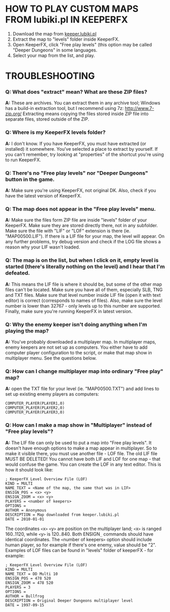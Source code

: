 # HOW TO PLAY CUSTOM MAPS FROM lubiki.pl IN KEEPERFX #

  1. Download the map from [keeper.lubiki.pl](http://keeper.lubiki.pl/html/dk1_maps.php)
  1. Extract the map to "levels" folder inside KeeperFX.
  1. Open KeeperFX, click "Free play levels" (this option may be called "Deeper Dungeons" in some languages.
  1. Select your map from the list, and play.

# TROUBLESHOOTING #

### **Q:** What does "extract" mean? What are these ZIP files? ###

**A:** These are archives. You can extract them in any archive tool; Windows has a build-in extraction tool, but I recommend using 7z:
http://www.7-zip.org/
Extracting means copying the files stored inside ZIP file into separate files, stored outside of the ZIP.


### **Q:** Where is my KeeperFX levels folder? ###

**A:** I don't know. If you have KeeperFX, you must have extracted (or installed) it somewhere. You've selected a place to extract by yourself. If you can't remember, try looking at "properties" of the shortcut you're using to run KeeperFX.


### **Q:** There's no "Free play levels" nor "Deeper Dungeons" button in the game. ###

**A:** Make sure you're using KeeperFX, not original DK. Also, check if you have the latest version of KeeperFX.


### **Q:** The map does not appear in the "Free play levels" menu. ###

**A:** Make sure the files form ZIP file are inside "levels" folder of your KeeperFX. Make sure they are stored directly there, not in any subfolder. Make sure the file with "LIF" or "LOF" extension is there (ie. "MAP00500.LIF"). If there is a LIF file for your map, the level will appear. On any further problems, try debug version and check if the LOG file shows a reason why your LIF wasn't loaded.


### **Q:** The map is on the list, but when I click on it, empty level is started (there's literally nothing on the level) and I hear that I'm defeated. ###

**A:** This means the LIF file is where it should be, but some of the other map files can't be located. Make sure you have all of them, especially SLB, TNG and TXT files. Make sure that level number inside LIF file (open it with text editor) is correct (corresponds to names of files). Also, make sure the level number is lower than 32767 - only levels up to this number are supported. Finally, make sure you're running KeeperFX in latest version.


### **Q:** Why the enemy keeper isn't doing anything when I'm playing the map? ###

**A:** You've probably downloaded a multiplayer map. In multiplayer maps, enemy keepers are not set up as computers.
You either have to add computer player configuration to the script, or make that map show in multiplayer menu. See the questions below.


### **Q:** How can I change multiplayer map into ordinary "Free play" map? ###

**A:** open the TXT file for your level (ie. "MAP00500.TXT") and add lines to set up existing enemy players as computers:
```
COMPUTER_PLAYER(PLAYER1,0)
COMPUTER_PLAYER(PLAYER2,0)
COMPUTER_PLAYER(PLAYER3,0)
```


### **Q:** How can I make a map show in "Multiplayer" instead of "Free play levels"? ###

**A:** The LIF file can only be used to put a map into "Free play levels". It doesn't have enough options to make a map appear in multiplayer.
So to make it visible there, you must use another file - LOF file. The old LIF file MUST BE DELETED! You cannot have both LIF and LOF for one map - that would confuse the game.
You can create the LOF in any text editor. This is how it should look like:
```
; KeeperFX Level Overview File (LOF)
KIND = MULTI
NAME_TEXT = <Name of the map, the same that was in LIF>
ENSIGN_POS = <x> <y>
ENSIGN_ZOOM = <x> <y>
PLAYERS = <number of keepers>
OPTIONS =
AUTHOR = Anonymous
DESCRIPTION = Map downloaded from keeper.lubiki.pl
DATE = 2010-01-01
```
The coordinates `<`x`>` `<`y`>` are position on the multiplayer land; `<`x`>` is ranged 160..1120, while `<`y`>` is 120..840. Both ENSIGN`_` commands should have identical coordinates. The `<`number of keepers`>` option should include human player, so for example if there's one enemy, value should be "2".
Examples of LOF files can be found in "levels" folder of keeperFX - for example:
```
; KeeperFX Level Overview File (LOF)
KIND = MULTI
NAME_TEXT = DD Multi 10
ENSIGN_POS = 478 520
ENSIGN_ZOOM = 478 520
PLAYERS = 3
OPTIONS =
AUTHOR = Bullfrog
DESCRIPTION = Original Deeper Dungeons multiplayer level
DATE = 1997-09-15
```